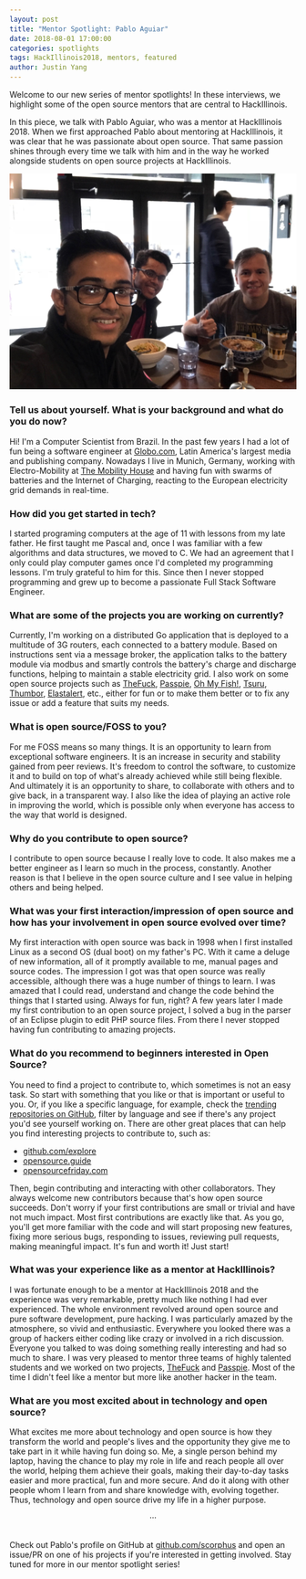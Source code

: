 ```yaml
---
layout: post
title: "Mentor Spotlight: Pablo Aguiar"
date: 2018-08-01 17:00:00
categories: spotlights
tags: HackIllinois2018, mentors, featured
author: Justin Yang
---
```


Welcome to our new series of mentor spotlights! In these interviews, we highlight some of the open source mentors that are central to HackIllinois.

In this piece, we talk with Pablo Aguiar, who was a mentor at HackIllinois 2018. When we first approached Pablo about mentoring at HackIllinois, it was clear that he was passionate about open source. That same passion shines through every time we talk with him and in the way he worked alongside students on open source projects at HackIllinois.

![Shreyas and Kavi from HackIllinois staff (left) have lunch with Pablo (right) at Mid Summer Lounge](/assets/article_images/mentor-spotlight-pablo-aguiar/pablo.jpg "Lunch with Pablo")

### Tell us about yourself. What is your background and what do you do now?
Hi! I'm a Computer Scientist from Brazil. In the past few years I had a lot of fun being a software engineer at [Globo.com](https://www.globo.com/), Latin America's largest media and publishing company. Nowadays I live in Munich, Germany, working with Electro-Mobility at [The Mobility House](https://www.mobilityhouse.com) and having fun with swarms of batteries and the Internet of Charging, reacting to the European electricity grid demands in real-time.

### How did you get started in tech?
I started programing computers at the age of 11 with lessons from my late father. He first taught me Pascal and, once I was familiar with a few algorithms and data structures, we moved to C. We had an agreement that I only could play computer games once I'd completed my programming lessons. I'm truly grateful to him for this. Since then I never stopped programming and grew up to become a passionate Full Stack Software Engineer.

### What are some of the projects you are working on currently?
Currently, I'm working on a distributed Go application that is deployed to a multitude of 3G routers, each connected to a battery module. Based on instructions sent via a message broker, the application talks to the battery module via modbus and smartly controls the battery's charge and discharge functions, helping to maintain a stable electricity grid.
I also work on some open source projects such as [TheFuck](https://github.com/nvbn/thefuck), [Passpie](https://github.com/marcwebbie/passpie), [Oh My Fish!](https://github.com/oh-my-fish), [Tsuru](https://github.com/tsuru), [Thumbor](https://github.com/thumbor), [Elastalert](https://github.com/Yelp/elastalert), etc., either for fun or to make them better or to fix any issue or add a feature that suits my needs.

### What is open source/FOSS to you?
For me FOSS means so many things. It is an opportunity to learn from exceptional software engineers. It is an increase in security and stability gained from peer reviews. It's freedom to control the software, to customize it and to build on top of what's already achieved while still being flexible. And ultimately it is an opportunity to share, to collaborate with others and to give back, in a transparent way. I also like the idea of playing an active role in improving the world, which is possible only when everyone has access to the way that world is designed.

### Why do you contribute to open source?
I contribute to open source because I really love to code. It also makes me a better engineer as I learn so much in the process, constantly. Another reason is that I believe in the open source culture and I see value in helping others and being helped.

### What was your first interaction/impression of open source and how has your involvement in open source evolved over time?
My first interaction with open source was back in 1998 when I first installed Linux as a second OS (dual boot) on my father's PC. With it came a deluge of new information, all of it promptly available to me, manual pages and source codes. The impression I got was that open source was really accessible, although there was a huge number of things to learn. I was amazed that I could read, understand and change the code behind the things that I started using. Always for fun, right? A few years later I made my first contribution to an open source project, I solved a bug in the parser of an Eclipse plugin to edit PHP source files. From there I never stopped having fun contributing to amazing projects.

### What do you recommend to beginners interested in Open Source?
You need to find a project to contribute to, which sometimes is not an easy task. So start with something that you like or that is important or useful to you. Or, if you like a specific language, for example, check the [trending repositories on GitHub](https://github.com/trending), filter by language and see if there's any project you'd see yourself working on. There are other great places that can help you find interesting projects to contribute to, such as:
- [github.com/explore](https://github.com/explore "Explore")
- [opensource.guide](https://opensource.guide "Open Source Guides")
- [opensourcefriday.com](https://opensourcefriday.com "Open Source Friday")

Then, begin contributing and interacting with other collaborators. They always welcome new contributors because that's how open source succeeds. Don't worry if your first contributions are small or trivial and have not much impact. Most first contributions are exactly like that. As you go, you'll get more familiar with the code and will start proposing new features, fixing more serious bugs, responding to issues, reviewing pull requests, making meaningful impact. It's fun and worth it! Just start!

### What was your experience like as a mentor at HackIllinois?
I was fortunate enough to be a mentor at HackIllinois 2018 and the experience was very remarkable, pretty much like nothing I had ever experienced. The whole environment revolved around open source and pure software development, pure hacking. I was particularly amazed by the atmosphere, so vivid and enthusiastic. Everywhere you looked there was a group of hackers either coding like crazy or involved in a rich discussion. Everyone you talked to was doing something really interesting and had so much to share. I was very pleased to mentor three teams of highly talented students and we worked on two projects, [TheFuck](https://github.com/nvbn/thefuck) and [Passpie](https://github.com/marcwebbie/passpie). Most of the time I didn't feel like a mentor but more like another hacker in the team.

### What are you most excited about in technology and open source?
What excites me more about technology and open source is how they transform the world and people's lives and the opportunity they give me to take part in it while having fun doing so. Me, a single person behind my laptop, having the chance to play my role in life and reach people all over the world, helping them achieve their goals, making their day-to-day tasks easier and more practical, fun and more secure. And do it along with other people whom I learn from and share knowledge with, evolving together. Thus, technology and open source drive my life in a higher purpose.

<center>&middot;&middot;&middot;</center><br>

Check out Pablo's profile on GitHub at [github.com/scorphus](https://github.com/scorphus) and open an issue/PR on one of his projects if you're interested in getting involved. Stay tuned for more in our mentor spotlight series!

